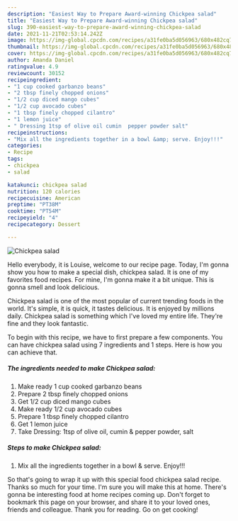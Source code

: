 ```yaml
---
description: "Easiest Way to Prepare Award-winning Chickpea salad"
title: "Easiest Way to Prepare Award-winning Chickpea salad"
slug: 390-easiest-way-to-prepare-award-winning-chickpea-salad
date: 2021-11-21T02:53:14.242Z
image: https://img-global.cpcdn.com/recipes/a31fe0ba5d056963/680x482cq70/chickpea-salad-recipe-main-photo.jpg
thumbnail: https://img-global.cpcdn.com/recipes/a31fe0ba5d056963/680x482cq70/chickpea-salad-recipe-main-photo.jpg
cover: https://img-global.cpcdn.com/recipes/a31fe0ba5d056963/680x482cq70/chickpea-salad-recipe-main-photo.jpg
author: Amanda Daniel
ratingvalue: 4.9
reviewcount: 30152
recipeingredient:
- "1 cup cooked garbanzo beans"
- "2 tbsp finely chopped onions"
- "1/2 cup diced mango cubes"
- "1/2 cup avocado cubes"
- "1 tbsp finely chopped cilantro"
- "1 lemon juice"
- " Dressing 1tsp of olive oil cumin  pepper powder salt"
recipeinstructions:
- "Mix all the ingredients together in a bowl &amp; serve. Enjoy!!!"
categories:
- Recipe
tags:
- chickpea
- salad

katakunci: chickpea salad 
nutrition: 120 calories
recipecuisine: American
preptime: "PT38M"
cooktime: "PT54M"
recipeyield: "4"
recipecategory: Dessert

---
```



![Chickpea salad](https://img-global.cpcdn.com/recipes/a31fe0ba5d056963/680x482cq70/chickpea-salad-recipe-main-photo.jpg)

Hello everybody, it is Louise, welcome to our recipe page. Today, I'm gonna show you how to make a special dish, chickpea salad. It is one of my favorites food recipes. For mine, I'm gonna make it a bit unique. This is gonna smell and look delicious.



Chickpea salad is one of the most popular of current trending foods in the world. It's simple, it is quick, it tastes delicious. It is enjoyed by millions daily. Chickpea salad is something which I've loved my entire life. They're fine and they look fantastic.


To begin with this recipe, we have to first prepare a few components. You can have chickpea salad using 7 ingredients and 1 steps. Here is how you can achieve that.

<!--inarticleads1-->

##### The ingredients needed to make Chickpea salad:

1. Make ready 1 cup cooked garbanzo beans
1. Prepare 2 tbsp finely chopped onions
1. Get 1/2 cup diced mango cubes
1. Make ready 1/2 cup avocado cubes
1. Prepare 1 tbsp finely chopped cilantro
1. Get 1 lemon juice
1. Take  Dressing: 1tsp of olive oil, cumin &amp; pepper powder, salt




<!--inarticleads2-->

##### Steps to make Chickpea salad:

1. Mix all the ingredients together in a bowl &amp; serve. Enjoy!!!




So that's going to wrap it up with this special food chickpea salad recipe. Thanks so much for your time. I'm sure you will make this at home. There's gonna be interesting food at home recipes coming up. Don't forget to bookmark this page on your browser, and share it to your loved ones, friends and colleague. Thank you for reading. Go on get cooking!
